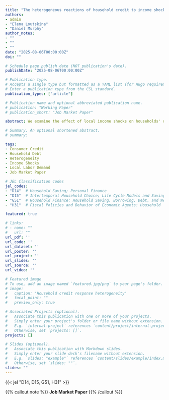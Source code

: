 ```yaml
---
title: "The heterogeneous reactions of household credit to income shocks"
authors:
- admin
- "Elena Loutskina"
- "Daniel Murphy"
author_notes:
- ""
- ""
- ""
date: "2025-08-06T00:00:00Z"
doi: ""

# Schedule page publish date (NOT publication's date).
publishDate: "2025-08-06T00:00:00Z"

# Publication type.
# Accepts a single type but formatted as a YAML list (for Hugo requirements).
# Enter a publication type from the CSL standard.
publication_types: ["article"]

# Publication name and optional abbreviated publication name.
# publication: "Working Paper"
# publication_short: "Job Market Paper"

abstract: We examine the effect of local income shocks on households' debt portfolios aggregated to the zip code level. Households with stronger credit standing and lower leverage actively deleverage across multiple products, whereas some more vulnerable groups expand auto borrowing despite reducing other types of debt. These findings highlight balance-sheet repair, rather than spending, as a priority even among those with few resources.  By highlighting the varied ways different households and credit products respond to shifts in income, our study calls for more nuanced policy approaches that account for heterogeneity in both borrower characteristics and debt composition.

# Summary. An optional shortened abstract.
# summary: 

tags:
- Consumer Credit
- Household Debt
- Heterogeneity
- Income Shocks
- Local Labor Demand
- Job Market Paper

# JEL Classification codes
jel_codes:
- "D14"  # Household Saving; Personal Finance
- "D15"  # Intertemporal Household Choice; Life Cycle Models and Saving
- "G51"  # Household Finance: Household Saving, Borrowing, Debt, and Wealth
- "H31"  # Fiscal Policies and Behavior of Economic Agents: Household

featured: true

# links:
# - name: ""
#   url: ""
url_pdf: ''
url_code: ''
url_dataset: ''
url_poster: ''
url_project: ''
url_slides: ''
url_source: ''
url_video: ''

# Featured image
# To use, add an image named `featured.jpg/png` to your page's folder. 
# image:
#   caption: 'Household credit response heterogeneity'
#   focal_point: ""
#   preview_only: true

# Associated Projects (optional).
#   Associate this publication with one or more of your projects.
#   Simply enter your project's folder or file name without extension.
#   E.g. `internal-project` references `content/project/internal-project/index.md`.
#   Otherwise, set `projects: []`.
projects: []

# Slides (optional).
#   Associate this publication with Markdown slides.
#   Simply enter your slide deck's filename without extension.
#   E.g. `slides: "example"` references `content/slides/example/index.md`.
#   Otherwise, set `slides: ""`.
slides: ""
---
```


{{< jel "D14, D15, G51, H31" >}}

{{% callout note %}}
**Job Market Paper**
{{% /callout %}}

<!-- This research investigates how different types of households respond to income changes through their credit behavior, providing new insights into the transmission mechanisms of economic shocks and their implications for financial stability and monetary policy effectiveness.

## Key Research Questions

1. **Heterogeneity**: How do household characteristics influence credit responses to income shocks?
2. **Mechanisms**: What are the underlying mechanisms driving these differential responses?
3. **Policy Implications**: How do these findings inform financial stability and monetary policy?

## Methodology

- **Data**: Household-level credit and income data
- **Approach**: Empirical analysis of credit adjustment patterns
- **Period**: Recent years covering various economic conditions
- **Sample**: Comprehensive household sample with detailed characteristics

## Preliminary Findings

The analysis reveals significant heterogeneity in how households adjust their credit usage in response to income shocks, with important implications for understanding financial stability and the effectiveness of monetary policy transmission. -->